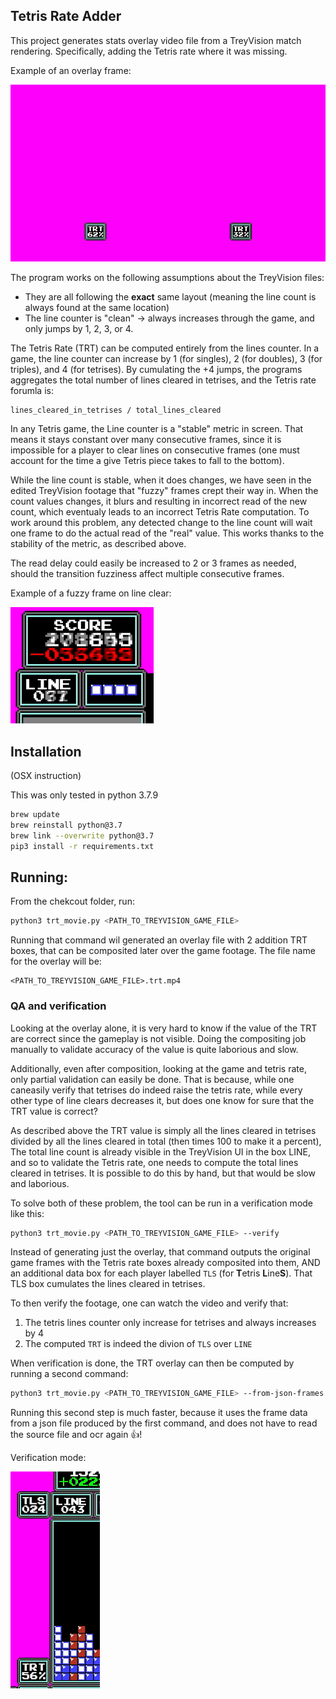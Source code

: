 ## Tetris Rate Adder

This project generates stats overlay video file from a TreyVision match rendering. Specifically, adding the Tetris rate where it was missing.

Example of an overlay frame:

![Sample Overlay frame](./sample_overlay_frame.png)

The program works on the following assumptions about the TreyVision files:
* They are all following the **exact** same layout (meaning the line count is always found at the same location)
* The line counter is "clean" -> always increases through the game, and only jumps by 1, 2, 3, or 4.

The Tetris Rate (TRT) can be computed entirely from the lines counter. In a game, the line counter can increase by 1 (for singles), 2 (for doubles), 3 (for triples), and 4 (for tetrises). By cumulating the +4 jumps, the programs aggregates the total number of lines cleared in tetrises, and the Tetris rate forumla is:
```
lines_cleared_in_tetrises / total_lines_cleared
```

In any Tetris game, the Line counter is a "stable" metric in screen. That means it stays constant over many consecutive frames, since it is impossible for a player to clear lines on consecutive frames (one must account for the time a give Tetris piece takes to fall to the bottom).

While the line count is stable, when it does changes, we have seen in the edited TreyVision footage that "fuzzy" frames crept their way in. When the count values changes, it blurs and resulting in incorrect read of the new count, which eventualy leads to an incorrect Tetris Rate computation. To work around this problem, any detected change to the line count will wait one frame to do the actual read of the "real" value. This works thanks to the stability of the metric, as described above.

The read delay could easily be increased to 2 or 3 frames as needed, should the transition fuzziness affect multiple consecutive frames.

Example of a fuzzy frame on line clear:

![Fuzzy Frame](./fuzzy_frame.png)


## Installation

(OSX instruction)

This was only tested in python 3.7.9

```bash
brew update
brew reinstall python@3.7
brew link --overwrite python@3.7
pip3 install -r requirements.txt
```

## Running:

From the chekcout folder, run:

```bash
python3 trt_movie.py <PATH_TO_TREYVISION_GAME_FILE>
```

Running that command wil generated an overlay file with 2 addition TRT boxes, that can be composited later over the game footage. The file name for the overlay will be:
```
<PATH_TO_TREYVISION_GAME_FILE>.trt.mp4
```

### QA and verification

Looking at the overlay alone, it is very hard to know if the value of the TRT are correct since the gameplay is not visible. Doing the compositing job manually to validate accuracy of the value is quite laborious and slow.

Additionally, even after composition, looking at the game and tetris rate, only partial validation can easily be done. That is because, while one caneasily verify that tetrises do indeed raise the tetris rate, while every other type of line clears  decreases it, but does one know for sure that the TRT value is correct?

As described above the TRT value is simply all the lines cleared in tetrises divided by all the lines cleared in total (then times 100 to make it a percent), The total line count is already visible in the TreyVision UI in the box LINE, and so to validate the Tetris rate, one needs to compute the total lines cleared in tetrises. It is possible to do this by hand, but that would be slow and laborious.

To solve both of these problem, the tool can be run in a verification mode like this:
```bash
python3 trt_movie.py <PATH_TO_TREYVISION_GAME_FILE> --verify
```

Instead of generating just the overlay, that command outputs the original game frames with the Tetris rate boxes already composited into them, AND an additional data box for each player labelled `TLS` (for **T**etris **L**ine**S**). That TLS box cumulates the lines cleared in tetrises.

To then verify the footage, one can watch the video and verify that:
1. The tetris lines counter only increase for tetrises and always increases by 4
2. The computed `TRT` is indeed the divion of `TLS` over `LINE`


When verification is done, the TRT overlay can then be computed by running a second command:
```bash
python3 trt_movie.py <PATH_TO_TREYVISION_GAME_FILE> --from-json-frames
```

Running this second step is much faster, because it uses the frame data from a json file produced by the first command, and does not have to read the source file and ocr again 👍!

Verification mode:

![Verification mode](./verify_mode.png)
